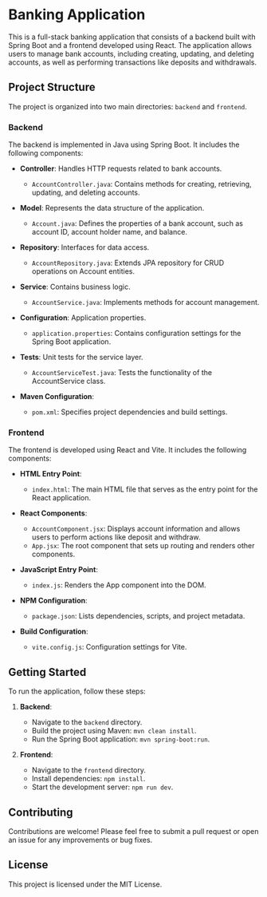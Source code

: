 # Banking Application

This is a full-stack banking application that consists of a backend built with Spring Boot and a frontend developed using React. The application allows users to manage bank accounts, including creating, updating, and deleting accounts, as well as performing transactions like deposits and withdrawals.

## Project Structure

The project is organized into two main directories: `backend` and `frontend`.

### Backend

The backend is implemented in Java using Spring Boot. It includes the following components:

- **Controller**: Handles HTTP requests related to bank accounts.
  - `AccountController.java`: Contains methods for creating, retrieving, updating, and deleting accounts.

- **Model**: Represents the data structure of the application.
  - `Account.java`: Defines the properties of a bank account, such as account ID, account holder name, and balance.

- **Repository**: Interfaces for data access.
  - `AccountRepository.java`: Extends JPA repository for CRUD operations on Account entities.

- **Service**: Contains business logic.
  - `AccountService.java`: Implements methods for account management.

- **Configuration**: Application properties.
  - `application.properties`: Contains configuration settings for the Spring Boot application.

- **Tests**: Unit tests for the service layer.
  - `AccountServiceTest.java`: Tests the functionality of the AccountService class.

- **Maven Configuration**: 
  - `pom.xml`: Specifies project dependencies and build settings.

### Frontend

The frontend is developed using React and Vite. It includes the following components:

- **HTML Entry Point**:
  - `index.html`: The main HTML file that serves as the entry point for the React application.

- **React Components**:
  - `AccountComponent.jsx`: Displays account information and allows users to perform actions like deposit and withdraw.
  - `App.jsx`: The root component that sets up routing and renders other components.

- **JavaScript Entry Point**:
  - `index.js`: Renders the App component into the DOM.

- **NPM Configuration**:
  - `package.json`: Lists dependencies, scripts, and project metadata.

- **Build Configuration**:
  - `vite.config.js`: Configuration settings for Vite.

## Getting Started

To run the application, follow these steps:

1. **Backend**:
   - Navigate to the `backend` directory.
   - Build the project using Maven: `mvn clean install`.
   - Run the Spring Boot application: `mvn spring-boot:run`.

2. **Frontend**:
   - Navigate to the `frontend` directory.
   - Install dependencies: `npm install`.
   - Start the development server: `npm run dev`.

## Contributing

Contributions are welcome! Please feel free to submit a pull request or open an issue for any improvements or bug fixes.

## License

This project is licensed under the MIT License.